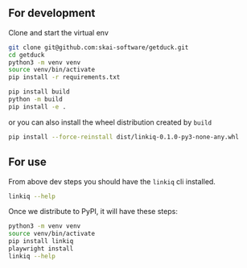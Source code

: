 
## For development
Clone and start the virtual env
```bash
git clone git@github.com:skai-software/getduck.git
cd getduck
python3 -m venv venv
source venv/bin/activate
pip install -r requirements.txt 
```

```bash
pip install build
python -m build
pip install -e .
```

or you can also install the wheel distribution created by `build`
```bash
pip install --force-reinstall dist/linkiq-0.1.0-py3-none-any.whl
```

## For use
From above dev steps you should have the `linkiq` cli installed. 
```bash
linkiq --help
```

Once we distribute to PyPI, it will have these steps:
```bash
python3 -m venv venv
source venv/bin/activate
pip install linkiq
playwright install
linkiq --help
```

